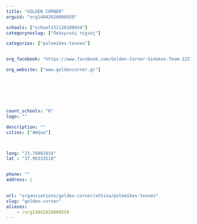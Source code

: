 ```yaml
---
title: "GOLDEN CORNER"
orguid: "org14042020000559"

schools: ["school151120180934"]
categorynoslug: ["Πολεμικές τέχνες"]

categories: ["polemikes-texnes"]


org_facebook: "https://www.facebook.com/Golden-Corner-Gidakos-Team-125701560834622/"

org_website: ["www.goldencorner.gr"]







count_schools: "0"
logo: ""

description: ""
cities: ["Αθήνα"]



long: "23.70092034"
lat : "37.96333518"


phone: ""
address: |
    

url: "organisations/golden-corner/athina/polemikes-texnes"
slug: "golden-corner"
aliases:
    - /org14042020000559
---
```



